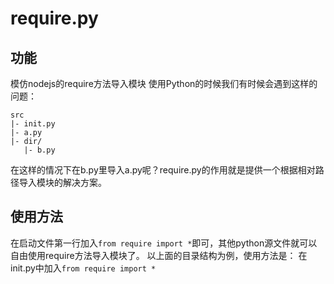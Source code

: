 # require.py

## 功能
模仿nodejs的require方法导入模块
使用Python的时候我们有时候会遇到这样的问题：
```
src
|- init.py
|- a.py
|- dir/
   |- b.py
```
在这样的情况下在b.py里导入a.py呢？require.py的作用就是提供一个根据相对路径导入模块的解决方案。
## 使用方法
在启动文件第一行加入`from require import *`即可，其他python源文件就可以自由使用require方法导入模块了。
以上面的目录结构为例，使用方法是：
在init.py中加入`from require import *`

